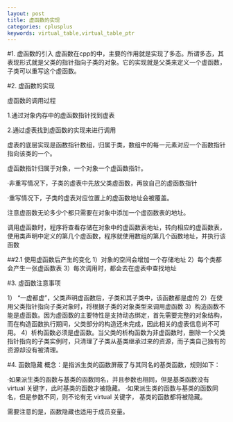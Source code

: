 ```yaml
---
layout: post
title: 虚函数的实现
categories: cplusplus
keywords: virtual_table,virtual_table_ptr
---
```

#1. 虚函数的引入
虚函数在cpp的中，主要的作用就是实现了多态。所谓多态，其表现形式就是父类的指针指向子类的对象。它的实现就是父类来定义一个虚函数，子类可以重写这个虚函数。

#2. 虚函数的实现

虚函数的调用过程

1.通过对象内存中的虚函数指针找到虚表

2.通过虚表找到虚函数的实现来进行调用

虚表的底层实现是函数指针数组，归属于类，数组中的每一元素对应一个函数指针指向该类的一个。

虚函数指针归属于对象，一个对象一个虚函数指针。

·非重写情况下，子类的虚表中先放父类虚函数，再放自己的虚函数指针

·重写情况下，子类的虚表对应位置上的虚函数地址会被覆盖。

注意虚函数无论多少个都只需要在对象中添加一个虚函数表的地址。

调用虚函数时，程序将查看存储在对象中的虚函数表地址，转向相应的虚函数表，使用类声明中定义的第几个虚函数，程序就使用数组的第几个函数地址，并执行该函数

##2.1 使用虚函数后产生的变化
1）对象的空间会增加一个存储地址
2）每个类都会产生一张虚函数表
3）每次调用时，都会去在虚表中查找地址

#3. 虚函数注意事项

1） “一虚都虚”，父类声明虚函数后，子类和其子类中，该函数都是虚的
2）在使用父类指针指向子类对象时，将根据子类的对象类型来调用虚函数
3）构造函数不能是虚函数。因为虚函数的主要特性是支持动态绑定，首先需要完整的对象结构，而在构造函数执行期间，父类部分的构造还未完成，因此相关的虚表信息尚不可用。
4）析构函数必须是虚函数。当父类的析构函数为非虚函数时，删除一个父类指针指向的子类实例时，只清理了子类从基类继承过来的资源，而子类自己独有的资源却没有被清理。

#4. 函数隐藏
概念：是指派生类的函数屏蔽了与其同名的基类函数，规则如下：

·如果派生类的函数与基类的函数同名，并且参数也相同，但是基类函数没有 virtual 关键字，此时基类的函数才被隐藏。
·如果派生类的函数与基类的函数同名，但是参数不同，则不论有无 virtual 关键字， 基类的函数都将被隐藏。

需要注意的是，函数隐藏也适用于成员变量。